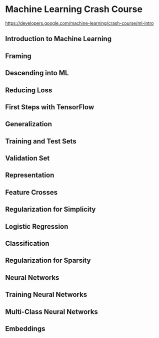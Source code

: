 # Machine Learning Crash Course
<https://developers.google.com/machine-learning/crash-course/ml-intro>

## Introduction to Machine Learning
## Framing
## Descending into ML
## Reducing Loss
## First Steps with TensorFlow
## Generalization
## Training and Test Sets
## Validation Set
## Representation
## Feature Crosses
## Regularization for Simplicity
## Logistic Regression
## Classification
## Regularization for Sparsity
## Neural Networks
## Training Neural Networks
## Multi-Class Neural Networks
## Embeddings
